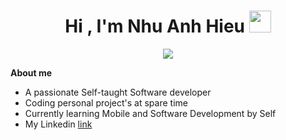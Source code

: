 <h1 align="center"><b>Hi , I'm  Nhu Anh Hieu </b><img src="https://media.giphy.com/media/hvRJCLFzcasrR4ia7z/giphy.gif" width="35"></h1>
<p align="center">
  <a href="https://github.com/DenverCoder1/readme-typing-svg"><img src="https://readme-typing-svg.herokuapp.com?font=Time+New+Roman&color=cyan&size=25&center=true&vCenter=true&width=600&height=100&lines=I'm+Software+Developer;Love+to+learn+new+stuffs..<3"></a>
</p>

**About me**
<br>

- A passionate Self-taught Software developer
- Coding personal project's at spare time
- Currently learning Mobile and Software Development by Self
- My Linkedin [link](https://www.linkedin.com/in/nhuanhhieu)



